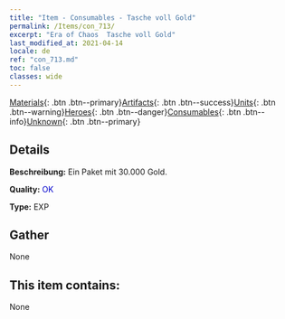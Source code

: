 ```yaml
---
title: "Item - Consumables - Tasche voll Gold"
permalink: /Items/con_713/
excerpt: "Era of Chaos  Tasche voll Gold"
last_modified_at: 2021-04-14
locale: de
ref: "con_713.md"
toc: false
classes: wide
---
```

 [Materials](/de/Items/){: .btn .btn--primary}[Artifacts](/de/Items/Artifacts/){: .btn .btn--success}[Units](/de/Items/Units/){: .btn .btn--warning}[Heroes](/de/Items/Heroes/){: .btn .btn--danger}[Consumables](/de/Items/Consumables/){: .btn .btn--info}[Unknown](/de/Items/Unknown/){: .btn .btn--primary}

## Details
 **Beschreibung:** Ein Paket mit 30.000 Gold.

 **Quality:** <span style="color: #0000CD">OK</span>

 **Type:** EXP

## Gather

  None

## This item contains:

  None

